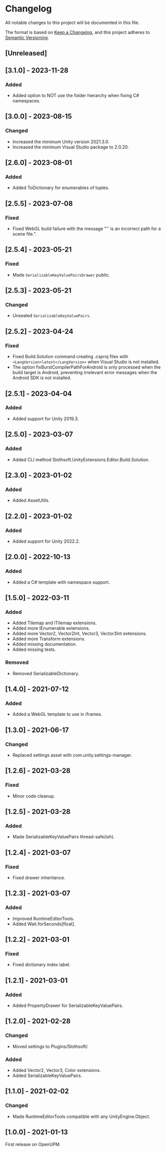 # Changelog

All notable changes to this project will be documented in this file.

The format is based on [Keep a Changelog](https://keepachangelog.com/en/1.0.0/),
and this project adheres to [Semantic Versioning](https://semver.org/spec/v2.0.0.html).

## [Unreleased]


## [3.1.0] - 2023-11-28

### Added
- Added option to NOT use the folder hierarchy when fixing C# namespaces.


## [3.0.0] - 2023-08-15

### Changed
- Increased the minimum Unity version 2021.3.0.
- Increased the minimum Visual Studio package to 2.0.20.


## [2.6.0] - 2023-08-01

### Added
- Added ToDictionary for enumerables of tuples.


## [2.5.5] - 2023-07-08

### Fixed
- Fixed WebGL build failure with the message "'' is an incorrect path for a scene file.".


## [2.5.4] - 2023-05-21

### Fixed
- Made `SerializableKeyValuePairsDrawer` public.


## [2.5.3] - 2023-05-21

### Changed
- Unsealed `SerializableKeyValuePairs`.


## [2.5.2] - 2023-04-24

### Fixed
- Fixed Build.Solution command creating .csproj files with `<LangVersion>latest</LangVersion>` when Visual Studio is not installed.
- The option fixBurstCompilerPathForAndroid is only processed when the build target is Android, preventing irrelevant error messages when the Android SDK is not installed.


## [2.5.1] - 2023-04-04

### Added
- Added support for Unity 2019.3.


## [2.5.0] - 2023-03-07

### Added
- Added CLI method Slothsoft.UnityExtensions.Editor.Build.Solution.


## [2.3.0] - 2023-01-02

### Added
- Added AssetUtils.


## [2.2.0] - 2023-01-02

### Added
- Added support for Unity 2022.2.


## [2.0.0] - 2022-10-13

### Added
- Added a C# template with namespace support.


## [1.5.0] - 2022-03-11

### Added
- Added Tilemap and ITilemap extensions.
- Added more IEnumerable extensions.
- Added more Vector2, Vector2Int, Vector3, Vector3Int extensions.
- Added more Transform extensions.
- Added missing documentation.
- Added missing tests.

### Removed
- Removed SerializableDictionary.


## [1.4.0] - 2021-07-12

### Added
- Added a WebGL template to use in iframes.


## [1.3.0] - 2021-06-17

### Changed
- Replaced settings asset with com.unity.settings-manager.


## [1.2.6] - 2021-03-28

### Fixed
- Minor code cleanup.


## [1.2.5] - 2021-03-28

### Added
- Made SerializableKeyValuePairs thread-safe(ish).


## [1.2.4] - 2021-03-07

### Fixed
- Fixed drawer inheritance.


## [1.2.3] - 2021-03-07

### Added
- Improved RuntimeEditorTools.
- Added Wait.forSeconds[float].


## [1.2.2] - 2021-03-01

### Fixed
- Fixed dictionary index label.


## [1.2.1] - 2021-03-01

### Added
- Added PropertyDrawer for SerializableKeyValuePairs.


## [1.2.0] - 2021-02-28

### Changed
- Moved settings to Plugins/Slothsoft/.

### Added
- Added Vector2, Vector3, Color extensions.
- Added SerializableKeyValuePairs.


## [1.1.0] - 2021-02-02

### Changed
- Made RuntimeEditorTools compatible with any UnityEngine.Object.


## [1.0.0] - 2021-01-13
First release on OpenUPM.